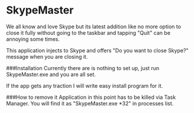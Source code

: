 SkypeMaster
===========
We all know and love Skype but its latest addition like no more option to close it fully without going to the taskbar and tapping "Quit" can be annoying some times.

This application injects to Skype and offers "Do you want to close Skype?" message when you are closing it.

###Installation
Currently there are is nothing to set up, just run SkypeMaster.exe and you are all set.

If the app gets any traction I will write easy install program for it.

###How to remove it
Application in this point has to be killed via Task Manager. You will find it as "SkypeMaster.exe *32" in processes list.


